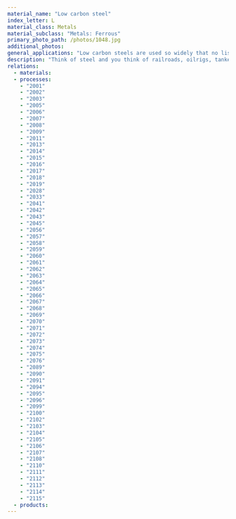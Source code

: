 ```yaml
---
material_name: "Low carbon steel"
index_letter: L
material_class: Metals
material_subclass: "Metals: Ferrous"
primary_photo_path: /photos/1048.jpg
additional_photos:
general_applications: "Low carbon steels are used so widely that no list would be complete. Reinforcement of concrete, steel sections for construction, sheet for roofing, car body panels, cans and pressed sheet products give an idea of the scope."
description: "Think of steel and you think of railroads, oilrigs, tankers, and skyscrapers. And what you are thinking of is not just steel, it is carbon steel. That is the metal that made them possible - nothing else is the same time so strong, so tough, so easily formed - and so cheap. Carbon steels are alloys of iron with carbon and, often a little manganese, nickel, and silicon. Low carbon or 'mild' steels have the least carbon - less than 0.25%. They are relatively soft, easily rolled to plate, I-sections or rod (for reinforcing concrete) and are the cheapest of all structural metals - it is these that are used on a huge scale for reinforcement, for steel-framed buildings, ship plate and the like."
relations:
  - materials:
  - processes:
    - "2001"
    - "2002"
    - "2003"
    - "2005"
    - "2006"
    - "2007"
    - "2008"
    - "2009"
    - "2011"
    - "2013"
    - "2014"
    - "2015"
    - "2016"
    - "2017"
    - "2018"
    - "2019"
    - "2028"
    - "2033"
    - "2041"
    - "2042"
    - "2043"
    - "2045"
    - "2056"
    - "2057"
    - "2058"
    - "2059"
    - "2060"
    - "2061"
    - "2062"
    - "2063"
    - "2064"
    - "2065"
    - "2066"
    - "2067"
    - "2068"
    - "2069"
    - "2070"
    - "2071"
    - "2072"
    - "2073"
    - "2074"
    - "2075"
    - "2076"
    - "2089"
    - "2090"
    - "2091"
    - "2094"
    - "2095"
    - "2096"
    - "2099"
    - "2100"
    - "2102"
    - "2103"
    - "2104"
    - "2105"
    - "2106"
    - "2107"
    - "2108"
    - "2110"
    - "2111"
    - "2112"
    - "2113"
    - "2114"
    - "2115"
  - products:
---
```

